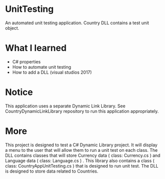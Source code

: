 # UnitTesting
An automated unit testing application. Country DLL contains a test unit object.

# What I learned
* C# properties
* How to automate unit testing
* How to add a DLL (visual studios 2017)

# Notice
This application uses a separate Dynamic Link Library. See CountryDynamicLinkLibrary repository to run this application appropriately.

# More
This project is designed to test a C# Dynamic Library project. It will display a menu to the user that will allow them to run a unit test on each class. The DLL contains classes that will store Currency data  ( class: Currency.cs )  and Language data  ( class: Language.cs ) . This library also contains a class ( class: CountryAppUnitTesting.cs ) that is designed to run unit test. The DLL is designed to store data related to Countries.
